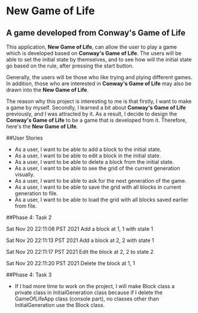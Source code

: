 # New Game of Life

## A game developed from Conway's Game of Life

This application, **New Game of Life**, can allow the user to play a game which is developed based on **Conway's Game 
of Life**. The users will be able to set the initial state by themselves, and to see how will the initial state go 
based on the rule, after pressing the start button. 

Generally, the users will be those who like trying and plying different games. In addition, those who are interested 
in **Conway's Game of Life** may also be drawn into the **New Game of Life**.

The reason why this project is interesting to me is that firstly, I want to make a game by myself. Secondly, I learned
a bit about **Conway's Game of Life** previously, and I was attracted by it. As a result, I decide to design the 
**Conway's Game of Life** to be a game that is developed from it. Therefore, here's the **New Game of Life**.

##User Stories

- As a user, I want to be able to add a block to the initial state.
- As a user, I want to be able to edit a block in the initial state.
- As a user, I want to be able to delete a block from the initial state.
- As a user, I want to be able to see the grid of the current generation visually.
- As a user, I want to be able to ask for the next generation of the game.
- As a user, I want to be able to save the grid with all blocks in current generation to file.
- As a user, I want to be able to load the grid with all blocks saved earlier from file.

##Phase 4: Task 2

Sat Nov 20 22:11:08 PST 2021     Add a block at 1, 1 with state 1

Sat Nov 20 22:11:13 PST 2021     Add a block at 2, 2 with state 1

Sat Nov 20 22:11:17 PST 2021     Edit the block at 2, 2 to state 2

Sat Nov 20 22:11:20 PST 2021     Delete the block at 1, 1


##Phase 4: Task 3
- If I had more time to work on the project, I will make Block class a private class in InitialGeneration class because
if I delete the GameOfLifeApp class (console part), no classes other than InitialGeneration use the Block class.
